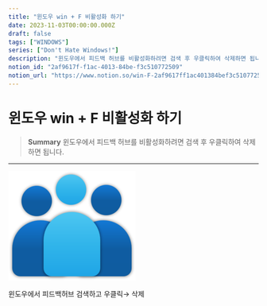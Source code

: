 ```yaml
---
title: "윈도우 win + F 비활성화 하기"
date: 2023-11-03T00:00:00.000Z
draft: false
tags: ["WINDOWS"]
series: ["Don't Hate Windows!"]
description: "윈도우에서 피드백 허브를 비활성화하려면 검색 후 우클릭하여 삭제하면 됩니다."
notion_id: "2af9617f-f1ac-4013-84be-f3c510772509"
notion_url: "https://www.notion.so/win-F-2af9617ff1ac401384bef3c510772509"
---
```


# 윈도우 win + F 비활성화 하기

> **Summary**
> 윈도우에서 피드백 허브를 비활성화하려면 검색 후 우클릭하여 삭제하면 됩니다.

---

![Image](image_6cf1881cf21b.png)

윈도우에서 피드백허브 검색하고 우클릭→ 삭제

